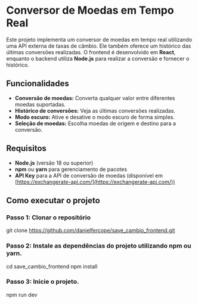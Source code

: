 # Conversor de Moedas em Tempo Real

Este projeto implementa um conversor de moedas em tempo real utilizando uma API externa de taxas de câmbio. Ele também oferece um histórico das últimas conversões realizadas. O frontend é desenvolvido em **React**, enquanto o backend utiliza **Node.js** para realizar a conversão e fornecer o histórico.

## Funcionalidades

- **Conversão de moedas:** Converta qualquer valor entre diferentes moedas suportadas.
- **Histórico de conversões:** Veja as últimas conversões realizadas.
- **Modo escuro:** Ative e desative o modo escuro de forma simples.
- **Seleção de moedas:** Escolha moedas de origem e destino para a conversão.

## Requisitos

- **Node.js** (versão 18 ou superior)
- **npm** ou **yarn** para gerenciamento de pacotes
- **API Key** para a API de conversão de moedas (disponível em [https://exchangerate-api.com/](https://exchangerate-api.com/))

## Como executar o projeto

### Passo 1: Clonar o repositório
git clone https://github.com/danielfercope/save_cambio_frontend.git

### Passo 2: Instale as dependências do projeto utilizando npm ou yarn.
cd save_cambio_frontend
npm install

### Passo 3: Inicie o projeto.
npm run dev
